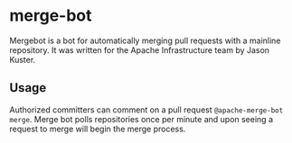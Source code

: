 # merge-bot

Mergebot is a bot for automatically merging pull requests with a mainline repository. It was written for the Apache Infrastructure team by Jason Kuster.

## Usage

Authorized committers can comment on a pull request `@apache-merge-bot merge`. Merge bot polls repositories once per minute and upon seeing a request to merge will begin the merge process.
